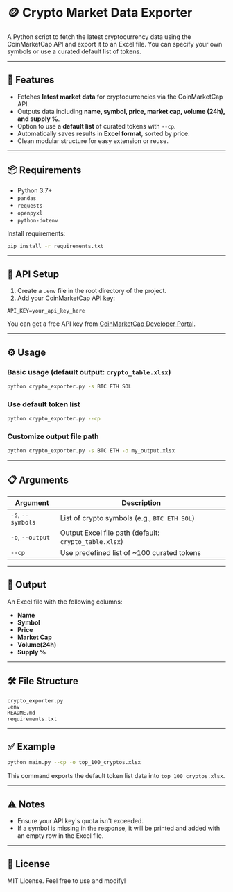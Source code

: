 # 🪙 Crypto Market Data Exporter

A Python script to fetch the latest cryptocurrency data using the CoinMarketCap API and export it to an Excel file. You can specify your own symbols or use a curated default list of tokens.

---

## 🚀 Features

- Fetches **latest market data** for cryptocurrencies via the CoinMarketCap API.
- Outputs data including **name, symbol, price, market cap, volume (24h), and supply %**.
- Option to use a **default list** of curated tokens with `--cp`.
- Automatically saves results in **Excel format**, sorted by price.
- Clean modular structure for easy extension or reuse.

---

## 📦 Requirements

- Python 3.7+
- `pandas`
- `requests`
- `openpyxl`
- `python-dotenv`

Install requirements:

```bash
pip install -r requirements.txt
```

---

## 🔑 API Setup

1. Create a `.env` file in the root directory of the project.
2. Add your CoinMarketCap API key:

```
API_KEY=your_api_key_here
```

You can get a free API key from [CoinMarketCap Developer Portal](https://pro.coinmarketcap.com/).

---

## ⚙️ Usage

### Basic usage (default output: `crypto_table.xlsx`)

```bash
python crypto_exporter.py -s BTC ETH SOL
```

### Use default token list

```bash
python crypto_exporter.py --cp
```

### Customize output file path

```bash
python crypto_exporter.py -s BTC ETH -o my_output.xlsx
```

---

## 📋 Arguments

| Argument       | Description                                         |
|----------------|-----------------------------------------------------|
| `-s`, `--symbols` | List of crypto symbols (e.g., `BTC ETH SOL`)       |
| `-o`, `--output`  | Output Excel file path (default: `crypto_table.xlsx`) |
| `--cp`            | Use predefined list of ~100 curated tokens        |

---

## 📁 Output

An Excel file with the following columns:

- **Name**
- **Symbol**
- **Price**
- **Market Cap**
- **Volume(24h)**
- **Supply %**

---

## 🛠️ File Structure

```
crypto_exporter.py
.env
README.md
requirements.txt
```

---

## ✅ Example

```bash
python main.py --cp -o top_100_cryptos.xlsx
```

This command exports the default token list data into `top_100_cryptos.xlsx`.

---

## ⚠️ Notes

- Ensure your API key's quota isn't exceeded.
- If a symbol is missing in the response, it will be printed and added with an empty row in the Excel file.

---

## 📄 License

MIT License. Feel free to use and modify!
